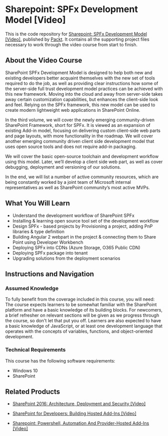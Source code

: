 # Sharepoint: SPFx Development Model [Video]
This is the code repository for [Sharepoint: SPFx Development Model [Video]](https://www.packtpub.com/virtualization-and-cloud/sharepoint-spfx-development-model-video?utm_source=github&utm_medium=repository&utm_campaign=9781788391467), published by [Packt](https://www.packtpub.com/?utm_source=github). It contains all the supporting project files necessary to work through the video course from start to finish.
## About the Video Course
SharePoint SPFx Development Model is designed to help both new and existing developers better acquaint themselves with the new set of tools required to do the job, as well as providing clear instructions how some of the server-side full trust development model practices can be achieved with this new framework. Moving into the cloud and away from server-side takes away certain customization capabilities, but enhances the client-side look and feel. Relying on the SPFx framework, this new model can be used to create modern lightweight web applications in SharePoint Online. 

In the third volume, we will cover the newly emerging community-driven SharePoint Framework, short for SPFx. It is viewed as an expansion of existing Add-in model, focusing on delivering custom client-side web parts and page layouts, with more functionality in the roadmap. We will cover another emerging community driven client side development model that uses open source tools and does not require add-in packaging.

We will cover the basic open-source toolchain and development workflow using this model. Later, we’ll develop a client side web part, as well as cover debugging, deployment and versioning of our solutions.

In the end, we will list a number of active community resources, which are being constantly worked by a joint team of Microsoft internal representatives as well as SharePoint community’s most active MVPs.





<H2>What You Will Learn</H2>
<DIV class=book-info-will-learn-text>
<UL>
<LI>Understand the development workflow of SharePoint SPFx&nbsp; 
<LI>Installing &amp; learning open source tool set of the development workflow 
<LI>Design SPFx - based projects by Provisioning a project, adding PnP libraries &amp; type definition 
<LI>Building Angular 2 webpart in the project &amp; connecting them to Share Point using Developer Workbench 
<LI>Deploying SPFx into CDNs (Azure Storage, O365 Public CDN) 
<LI>Deploying SPFx package into tenant 
<LI>Upgrading solutions from the deployment scenarios </LI></UL></DIV>

## Instructions and Navigation
### Assumed Knowledge
To fully benefit from the coverage included in this course, you will need:<br/>
The course expects learners to be somewhat familiar with the SharePoint platform and have a basic knowledge of its building blocks. For newcomers, a brief refresher on relevant sections will be given as we progress through the course, so don't let that put you off. Learners are also expected to have a basic knowledge of JavaScript, or at least one development language that operates with the concepts of variables, functions, and object-oriented development.
### Technical Requirements
This course has the following software requirements:<br/>
* Windows 10
* SharePoint

## Related Products
* [SharePoint 2016: Architecture, Deployment and Security [Video]](https://www.packtpub.com/virtualization-and-cloud/sharepoint-2016-architecture-deployment-security-video?utm_source=github&utm_medium=repository&utm_campaign=9781788298506)

* [SharePoint for Developers: Building Hosted Add-Ins [Video]](https://www.packtpub.com/virtualization-and-cloud/sharepoint-developers-building-hosted-add-ins-video?utm_source=github&utm_medium=repository&utm_campaign=9781788391870)

* [Sharepoint: Powershell, Automation And Provider-Hosted Add-Ins [Video]](https://www.packtpub.com/virtualization-and-cloud/sharepoint-powershell-automation-and-provider-hosted-add-ins-video?utm_source=github&utm_medium=repository&utm_campaign=9781788393096)

